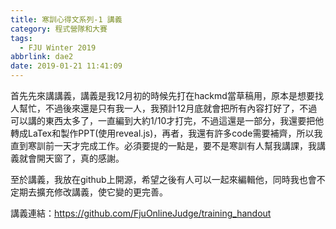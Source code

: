 ```yaml
---
title: 寒訓心得文系列-1 講義
category: 程式營隊和大賽
tags:
  - FJU Winter 2019
abbrlink: dae2
date: 2019-01-21 11:41:09
---
```

首先先來講講義，講義是我12月初的時候先打在hackmd當草稿用，原本是想要找人幫忙，不過後來還是只有我一人，我預計12月底就會把所有內容打好了，不過可以講的東西太多了，一直編到大約1/10才打完，不過這還是一部分，我還要把他轉成LaTex和製作PPT(使用reveal.js)，再者，我還有許多code需要補齊，所以我直到寒訓前一天才完成工作。必須要提的一點是，要不是寒訓有人幫我講課，我講義就會開天窗了，真的感謝。
<!-- more -->
至於講義，我放在github上開源，希望之後有人可以一起來編輯他，同時我也會不定期去擴充修改講義，使它變的更完善。

講義連結：https://github.com/FjuOnlineJudge/training_handout